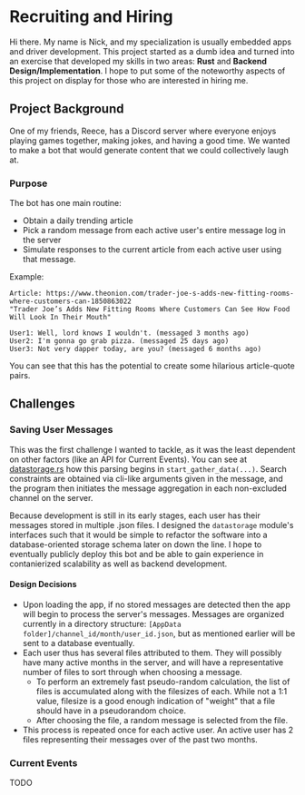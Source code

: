 # Recruiting and Hiring

Hi there. My name is Nick, and my specialization is usually embedded apps and driver development. This project started as a dumb idea and turned into an exercise that developed my skills in two areas: **Rust** and **Backend Design/Implementation**. I hope to put some of the noteworthy aspects of this project on display for those who are interested in hiring me.

## Project Background

One of my friends, Reece, has a Discord server where everyone enjoys playing games together, making jokes, and having a good time. We wanted to make a bot that would generate content that we could collectively laugh at.

### Purpose

The bot has one main routine:
- Obtain a daily trending article
- Pick a random message from each active user's entire message log in the server
- Simulate responses to the current article from each active user using that message.

Example:
```
Article: https://www.theonion.com/trader-joe-s-adds-new-fitting-rooms-where-customers-can-1850863022
"Trader Joe’s Adds New Fitting Rooms Where Customers Can See How Food Will Look In Their Mouth"

User1: Well, lord knows I wouldn't. (messaged 3 months ago)
User2: I'm gonna go grab pizza. (messaged 25 days ago)
User3: Not very dapper today, are you? (messaged 6 months ago)
```

You can see that this has the potential to create some hilarious article-quote pairs.

## Challenges

### Saving User Messages

This was the first challenge I wanted to tackle, as it was the least dependent on other factors (like an API for Current Events). You can see at [datastorage.rs](https://github.com/njrogie/reece_concierge/blob/aab549d9343dcaebe2531a6c0d2ea4ad06133705/src/datastorage.rs#L57) how this parsing begins in `start_gather_data(...)`. Search constraints are obtained via cli-like arguments given in the message, and the program then initiates the message aggregation in each non-excluded channel on the server.

Because development is still in its early stages, each user has their messages stored in multiple .json files. I designed the `datastorage` module's interfaces such that it would be simple to refactor the software into a database-oriented storage schema later on down the line. I hope to eventually publicly deploy this bot and be able to gain experience in contanierized scalability as well as backend development.

#### Design Decisions

- Upon loading the app, if no stored messages are detected then the app will begin to process the server's messages. Messages are organized currently in a directory structure: `[AppData folder]/channel_id/month/user_id.json`, but as mentioned earlier will be sent to a database eventually.
- Each user thus has several files attributed to them. They will possibly have many active months in the server, and will have a representative number of files to sort through when choosing a message.
  - To perform an extremely fast pseudo-random calculation, the list of files is accumulated along with the filesizes of each. While not a 1\:1 value, filesize is a good enough indication of "weight" that a file should have in a pseudorandom choice.
  - After choosing the file, a random message is selected from the file.
- This process is repeated once for each active user. An active user has 2 files representing their messages over of the past two months.

### Current Events
TODO
